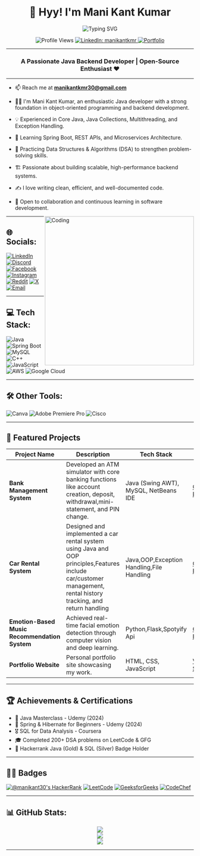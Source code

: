 <h1 align="center">👋 Hyy! I'm Mani Kant Kumar</h1>

<p align="center">
  <img
    src="https://readme-typing-svg.herokuapp.com?font=Fira+Code&size=22&pause=1000&center=true&vCenter=true&color=00FFFF&width=800&lines=Java%20Developer;Competitive%20Programming;Open%20Source%20Contributor"
    alt="Typing SVG"
  />
</p>


<p align="center">
  <!-- Profile Views badge (unchanged, just centered) -->
  <img
    src="https://komarev.com/ghpvc/?username=siddhantshukla108&label=Profile%20views&color=ff69b4&style=flat-square"
    alt="Profile Views"
  />

  <!-- LinkedIn badge -->
  <a href="https://www.linkedin.com/in/manikantkmr/" target="_blank" rel="noopener noreferrer">
    <img
      src="https://img.shields.io/badge/Connect%20on%20LinkedIn-0A66C2?style=flat-square&logo=linkedin&logoColor=white"
      alt="LinkedIn: manikantkmr"
    />
  </a>

  <!-- Portfolio badge -->
  <a href="https://manikantportfoliowebsite.vercel.app/" target="_blank" rel="noopener noreferrer">
    <img
      src="https://img.shields.io/badge/Visit%20Portfolio-111111?style=flat-square&logo=vercel&logoColor=white"
      alt="Portfolio"
    />
  </a>
</p>


---

<h3 align="center">A Passionate Java Backend Developer | Open-Source Enthusiast ❤️</h3>

---

- 📫 Reach me at **manikantkmr30@gmail.com**

- 👨‍💻 I'm Mani Kant Kumar, an enthusiastic Java developer with a strong foundation in object-oriented programming and backend development.
- 💡 Experienced in Core Java, Java Collections, Multithreading, and Exception Handling.
- 🚀 Learning Spring Boot, REST APIs, and Microservices Architecture.
- 🧠 Practicing Data Structures & Algorithms (DSA) to strengthen problem-solving skills.
- 🏗️ Passionate about building scalable, high-performance backend systems.
- ✍️ I love writing clean, efficient, and well-documented code.
- 🤝 Open to collaboration and continuous learning in software development.

<img align="right" alt="Coding" width="400" src="https://media.tenor.com/rePDfDWO3XoAAAAd/hacking.gif">

---

## 🌐 Socials:

[![LinkedIn](https://img.shields.io/badge/LinkedIn-%230077B5.svg?logo=linkedin&logoColor=white)](https://www.linkedin.com/in/manikantkmr/)
[![Discord](https://img.shields.io/badge/Discord-%237289DA.svg?logo=discord&logoColor=white)](https://discord.gg/manikant)
[![Facebook](https://img.shields.io/badge/Facebook-%231877F2.svg?logo=Facebook&logoColor=white)](https://www.facebook.com/manikant.kmr30)
[![Instagram](https://img.shields.io/badge/Instagram-%23E4405F.svg?logo=Instagram&logoColor=white)](https://www.instagram.com/07____manikant/?hl=en)
[![Reddit](https://img.shields.io/badge/Reddit-%23FF4500.svg?logo=Reddit&logoColor=white)](https://www.reddit.com/user/SeaImpossible5978/)
[![X](https://img.shields.io/badge/X-black.svg?logo=X&logoColor=white)](https://x.com/manikant30)
[![Email](https://img.shields.io/badge/Email-D14836?logo=gmail&logoColor=white)](mailto:manikantkmr30@gmail.com)

---

## 💻 Tech Stack:

![Java](https://img.shields.io/badge/java-%23ED8B00.svg?style=for-the-badge&logo=openjdk&logoColor=white)
![Spring Boot](https://img.shields.io/badge/Spring%20Boot-6DB33F?style=for-the-badge&logo=springboot&logoColor=white)
![MySQL](https://img.shields.io/badge/mysql-4479A1.svg?style=for-the-badge&logo=mysql&logoColor=white)
![C++](https://img.shields.io/badge/c++-%2300599C.svg?style=for-the-badge&logo=c%2B%2B&logoColor=white)
![JavaScript](https://img.shields.io/badge/javascript-%23323330.svg?style=for-the-badge&logo=javascript&logoColor=%23F7DF1E)
![AWS](https://img.shields.io/badge/AWS-%23FF9900.svg?style=for-the-badge&logo=amazon-aws&logoColor=white)
![Google Cloud](https://img.shields.io/badge/GoogleCloud-%234285F4.svg?style=for-the-badge&logo=google-cloud&logoColor=white)

---

## 🛠️ Other Tools:

![Canva](https://img.shields.io/badge/Canva-%2300C4CC.svg?style=for-the-badge&logo=Canva&logoColor=white)
![Adobe Premiere Pro](https://img.shields.io/badge/Adobe%20Premiere%20Pro-9999FF.svg?style=for-the-badge&logo=Adobe%20Premiere%20Pro&logoColor=white)
![Cisco](https://img.shields.io/badge/cisco-%23049fd9.svg?style=for-the-badge&logo=cisco&logoColor=white)

---

## 📂 Featured Projects

| Project Name | Description | Tech Stack | Link |
|--------------|-------------|------------|------|
|**Bank Management System** |Developed an ATM simulator with core banking functions like account creation, deposit, withdrawal,mini-statement, and PIN change. |Java (Swing AWT), MySQL, NetBeans IDE |      [GitHub Repo](https://github.com/manikant30/ATM-Simulator-System) |
|**Car Rental System** |Designed and implemented a car rental system using Java and OOP principles,Features include car/customer management, rental history tracking, and return handling|  Java,OOP,Exception Handling,File Handling |[GitHub Repo](https://github.com/manikant30/Car-Rental-System) |
|**Emotion-Based Music Recommendation System** |Achieved real-time facial emotion detection through computer vision and deep learning. |Python,Flask,Spotyify Api |[GitHub Repo](https://github.com/manikant30/Emotion-Based-Music-Recommendation-System.git) |
|**Portfolio Website** |Personal portfolio site showcasing my work. |HTML, CSS, JavaScript |[Visit Site](https://manikantportfoliowebsite.vercel.app/) |

---

## 🏆 Achievements & Certifications

- 🥇 Java Masterclass - Udemy (2024)
- 🏅 Spring & Hibernate for Beginners - Udemy (2024)
- 🎖️ SQL for Data Analysis - Coursera
- 🎓 Completed 200+ DSA problems on LeetCode & GFG
- 🧩 Hackerrank Java (Gold) & SQL (Silver) Badge Holder

---

## 🧑‍🎓 Badges

[![@manikant30's HackerRank](https://img.shields.io/badge/-HackerRank-2EC866?style=flat&logo=HackerRank&logoColor=white)](https://www.hackerrank.com/manikantkmr30)
[![LeetCode](https://img.shields.io/badge/LeetCode-FFA116.svg?logo=leetcode&logoColor=white)](https://leetcode.com/manikant30/)
[![GeeksforGeeks](https://img.shields.io/badge/GeeksforGeeks-308D46?logo=geeksforgeeks&logoColor=white)](https://www.geeksforgeeks.org/user/manikantkmr30/)
[![CodeChef](https://img.shields.io/badge/CodeChef-5B4638?logo=codechef&logoColor=white)](https://www.codechef.com/users/manikant30)

---

## 📊 GitHub Stats:

<p align="center">
  <img src="https://github-readme-stats.vercel.app/api?username=manikant30&theme=dark&hide_border=false&include_all_commits=true&count_private=false" />
  <br/>
  <img src="https://github-readme-streak-stats.herokuapp.com/?user=manikant30&theme=dark&hide_border=false" />
  <br/>
  <img src="https://github-readme-stats.vercel.app/api/top-langs/?username=manikant30&theme=dark&hide_border=false&layout=compact" />
</p>

---




